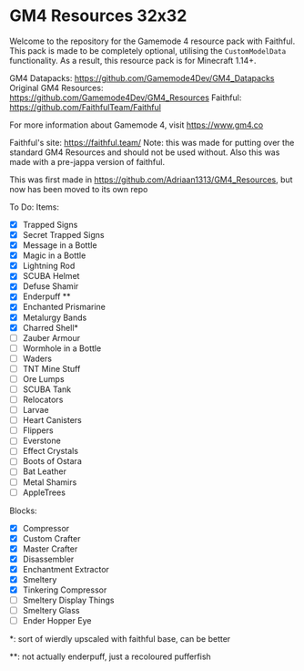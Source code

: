 # GM4 Resources 32x32
Welcome to the repository for the Gamemode 4 resource pack with Faithful. This pack is made to be completely optional, utilising the `CustomModelData` functionality. As a result, this resource pack is for Minecraft 1.14+.

GM4 Datapacks: https://github.com/Gamemode4Dev/GM4_Datapacks
Original GM4 Resources: https://github.com/Gamemode4Dev/GM4_Resources
Faithful: https://github.com/FaithfulTeam/Faithful

For more information about Gamemode 4, visit https://www.gm4.co

Faithful's site: https://faithful.team/
Note: this was made for putting over the standard GM4 Resources and should not be used without.
Also this was made with a pre-jappa version of faithful.

This was first made in https://github.com/Adriaan1313/GM4_Resources, but now has been moved to its own repo

To Do: Items: 

- [x] Trapped Signs
- [x] Secret Trapped Signs
- [x] Message in a Bottle
- [x] Magic in a Bottle
- [x] Lightning Rod
- [x] SCUBA Helmet
- [x] Defuse Shamir
- [x] Enderpuff **
- [x] Enchanted Prismarine
- [x] Metalurgy Bands
- [x] Charred Shell*
- [ ] Zauber Armour
- [ ] Wormhole in a Bottle
- [ ] Waders
- [ ] TNT Mine Stuff
- [ ] Ore Lumps
- [ ] SCUBA Tank
- [ ] Relocators
- [ ] Larvae
- [ ] Heart Canisters
- [ ] Flippers
- [ ] Everstone
- [ ] Effect Crystals
- [ ] Boots of Ostara
- [ ] Bat Leather
- [ ] Metal Shamirs
- [ ] AppleTrees

Blocks: 
- [x] Compressor
- [x] Custom Crafter
- [x] Master Crafter
- [x] Disassembler
- [x] Enchantment Extractor
- [x] Smeltery
- [x] Tinkering Compressor
- [ ] Smeltery Display Things
- [ ] Smeltery Glass
- [ ] Ender Hopper Eye 

*: sort of wierdly upscaled with faithful base, can be better

**: not actually enderpuff, just a recoloured pufferfish
